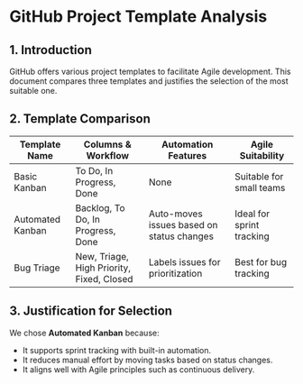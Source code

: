 # GitHub Project Template Analysis

## 1. Introduction
GitHub offers various project templates to facilitate Agile development. This document compares three templates and justifies the selection of the most suitable one.

## 2. Template Comparison

| Template Name      | Columns & Workflow         | Automation Features | Agile Suitability |
|-------------------|-------------------------|-------------------|------------------|
| Basic Kanban      | To Do, In Progress, Done | None              | Suitable for small teams |
| Automated Kanban  | Backlog, To Do, In Progress, Done | Auto-moves issues based on status changes | Ideal for sprint tracking |
| Bug Triage        | New, Triage, High Priority, Fixed, Closed | Labels issues for prioritization | Best for bug tracking |

## 3. Justification for Selection
We chose **Automated Kanban** because:
- It supports sprint tracking with built-in automation.
- It reduces manual effort by moving tasks based on status changes.
- It aligns well with Agile principles such as continuous delivery.
